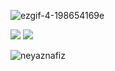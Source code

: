 ![ezgif-4-198654169e](https://user-images.githubusercontent.com/92919697/158129322-2403dc29-39ce-4ed5-aab2-13feacc46f79.gif)

<img src="https://github-readme-stats.vercel.app/api?username=neyaznafiz&show_icons=true&theme=light&line_height=33"> <img src="https://github-readme-stats.vercel.app/api/top-langs/?username=neyaznafiz&theme=light&hide_langs_below=1">

<img src="https://camo.githubusercontent.com/a9120b2376708483f5e9bd241e990f89d9e64152e4fc3f127cfc46751ecd311a/68747470733a2f2f6769746875622d726561646d652d73747265616b2d73746174732e6865726f6b756170702e636f6d2f3f757365723d74616e76697273747265616d65" alt="neyaznafiz" data-canonical-src="https://github-readme-streak-stats.herokuapp.com/?user=neyaznafiz" style="max-width: 100%;">
